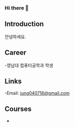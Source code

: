 ### Hi there 👋


## Introduction
안녕하세요.

## Career
-영남대 컴퓨터공학과 학생 
## Links
-Email: jung040716@gmail.com
## Courses
-
<!--
**wjd-tnals/wjd-tnals** is a ✨ _special_ ✨ repository because its `README.md` (this file) appears on your GitHub profile.

Here are some ideas to get you started:

- 🔭 I’m currently working on ...
- 🌱 I’m currently learning ...
- 👯 I’m looking to collaborate on ...
- 🤔 I’m looking for help with ...
- 💬 Ask me about ...
- 📫 How to reach me: ...
- 😄 Pronouns: ...
- ⚡ Fun fact: ...
-->
